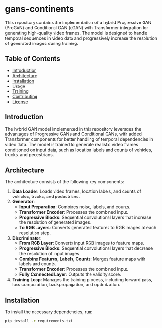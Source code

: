 # gans-continents

This repository contains the implementation of a hybrid Progressive GAN (ProGAN) and Conditional GAN (cGAN) with Transformer integration for generating high-quality video frames. The model is designed to handle temporal sequences in video data and progressively increase the resolution of generated images during training.

## Table of Contents

- [Introduction](#introduction)
- [Architecture](#architecture)
- [Installation](#installation)
- [Usage](#usage)
- [Training](#training)
- [Contributing](#contributing)
- [License](#license)

## Introduction

The hybrid GAN model implemented in this repository leverages the advantages of Progressive GANs and Conditional GANs, with added Transformer components for better handling of temporal dependencies in video data. The model is trained to generate realistic video frames conditioned on input data, such as location labels and counts of vehicles, trucks, and pedestrians.

## Architecture

The architecture consists of the following key components:

1. **Data Loader**: Loads video frames, location labels, and counts of vehicles, trucks, and pedestrians.
2. **Generator**:
   - **Input Preparation**: Combines noise, labels, and counts.
   - **Transformer Encoder**: Processes the combined input.
   - **Progressive Blocks**: Sequential convolutional layers that increase the resolution of generated images.
   - **To RGB Layers**: Converts generated features to RGB images at each resolution step.
3. **Discriminator**:
   - **From RGB Layer**: Converts input RGB images to feature maps.
   - **Progressive Blocks**: Sequential convolutional layers that decrease the resolution of input images.
   - **Combine Features, Labels, Counts**: Merges feature maps with labels and counts.
   - **Transformer Encoder**: Processes the combined input.
   - **Fully Connected Layer**: Outputs the validity score.
4. **Training Loop**: Manages the training process, including forward pass, loss computation, backpropagation, and optimization.

## Installation

To install the necessary dependencies, run:

```bash
pip install -r requirements.txt
